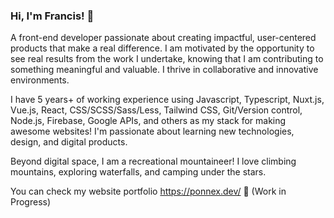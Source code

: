 ### Hi, I'm Francis! 👋

A front-end developer passionate about creating impactful, user-centered products that make a real difference. I am motivated by the opportunity to see real results from the work I undertake, knowing that I am contributing to something meaningful and valuable. I thrive in collaborative and innovative environments.

I have 5 years+ of working experience using Javascript, Typescript, Nuxt.js, Vue.js, React, CSS/SCSS/Sass/Less, Tailwind CSS, Git/Version control, Node.js, Firebase, Google APIs, and others as my stack for making awesome websites! I'm passionate about learning new technologies, design, and digital products. 

Beyond digital space, I am a recreational mountaineer! I love climbing mountains, exploring waterfalls, and camping under the stars.

You can check my website portfolio https://ponnex.dev/ 🚧 (Work in Progress)

